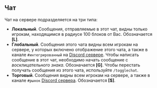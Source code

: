 ## Чат
Чат на сервере подразделяется на три типа:  

* **Локальный**. Сообщения, отправляемые в этот чат, видны только игрокам, находящимся в радиусе 100 блоков от Вас. Обозначается **[L]**.
* **Глобальный**. Сообщения этого чата видны всем игрокам на сервере, у которых включено отображение этого чата, а также в канале `#интегрированный` на [Discord сервере](%discord_server%). Чтобы написать сообщение в этот чат, необходимо начать сообщение с *восклицательного знака*. Обозначается **[G]**. Чтобы перестать получать сообщения из этого чата, используйте `/togglechat`.
* **Торговый**. Сообщения видны всем игрокам на сервере, а также в канале `#рынок` [Discord сервера](%discord_server%). Обозначается **[$]**.